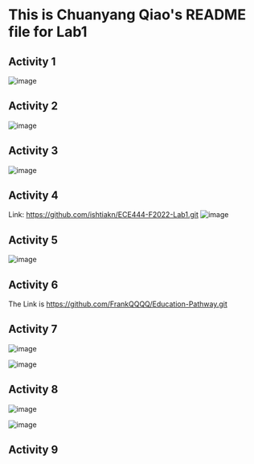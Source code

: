 # This is Chuanyang Qiao's README file for Lab1
## Activity 1
![image](https://user-images.githubusercontent.com/86399894/191138614-e8cffb15-8095-4407-9e24-73871bbe09cf.png)

## Activity 2
![image](https://user-images.githubusercontent.com/86399894/191138624-6deeef23-6bfb-4f7e-b578-b2d3bbd75ee4.png)

## Activity 3
![image](https://user-images.githubusercontent.com/86399894/191139976-9cda1b7b-9d15-4456-bf93-e3737544305f.png)

## Activity 4
     
Link: https://github.com/ishtiakn/ECE444-F2022-Lab1.git
![image](https://user-images.githubusercontent.com/86399894/191155398-c94c0496-7879-4d7d-9323-12af3735b818.png)

## Activity 5
![image](https://user-images.githubusercontent.com/86399894/191143404-e731cc7c-d913-4b22-83f8-94b718a44ce6.png)

## Activity 6
The Link is https://github.com/FrankQQQQ/Education-Pathway.git
## Activity 7
![image](https://user-images.githubusercontent.com/86399894/191147065-cbedc078-d7fc-46fb-8d7a-b24742024397.png)
   
![image](https://user-images.githubusercontent.com/86399894/191146813-1e916e54-f6ca-4f97-a664-343998b3353c.png)

## Activity 8
![image](https://user-images.githubusercontent.com/86399894/191147816-1892b674-3527-460c-b332-5ef09f0f72cd.png)

![image](https://user-images.githubusercontent.com/86399894/191147575-3212008c-4135-4c40-990d-b7d628548fb5.png)

## Activity 9

